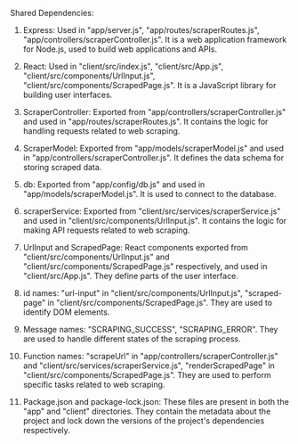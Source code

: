 Shared Dependencies:

1. Express: Used in "app/server.js", "app/routes/scraperRoutes.js", "app/controllers/scraperController.js". It is a web application framework for Node.js, used to build web applications and APIs.

2. React: Used in "client/src/index.js", "client/src/App.js", "client/src/components/UrlInput.js", "client/src/components/ScrapedPage.js". It is a JavaScript library for building user interfaces.

3. ScraperController: Exported from "app/controllers/scraperController.js" and used in "app/routes/scraperRoutes.js". It contains the logic for handling requests related to web scraping.

4. ScraperModel: Exported from "app/models/scraperModel.js" and used in "app/controllers/scraperController.js". It defines the data schema for storing scraped data.

5. db: Exported from "app/config/db.js" and used in "app/models/scraperModel.js". It is used to connect to the database.

6. scraperService: Exported from "client/src/services/scraperService.js" and used in "client/src/components/UrlInput.js". It contains the logic for making API requests related to web scraping.

7. UrlInput and ScrapedPage: React components exported from "client/src/components/UrlInput.js" and "client/src/components/ScrapedPage.js" respectively, and used in "client/src/App.js". They define parts of the user interface.

8. id names: "url-input" in "client/src/components/UrlInput.js", "scraped-page" in "client/src/components/ScrapedPage.js". They are used to identify DOM elements.

9. Message names: "SCRAPING_SUCCESS", "SCRAPING_ERROR". They are used to handle different states of the scraping process.

10. Function names: "scrapeUrl" in "app/controllers/scraperController.js" and "client/src/services/scraperService.js", "renderScrapedPage" in "client/src/components/ScrapedPage.js". They are used to perform specific tasks related to web scraping.

11. Package.json and package-lock.json: These files are present in both the "app" and "client" directories. They contain the metadata about the project and lock down the versions of the project's dependencies respectively.